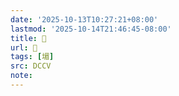 ```yaml
---
date: '2025-10-13T10:27:21+08:00'
lastmod: '2025-10-14T21:46:45-08:00'
title: 􄄐
url: 􄄐
tags: [堳]
src: DCCV
note:
---
```

